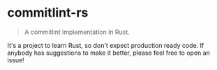 # commitlint-rs

> A commitlint implementation in Rust.

It's a project to learn Rust, so don't expect production ready code. If anybody has suggestions to make it better, please feel free to open an issue!
